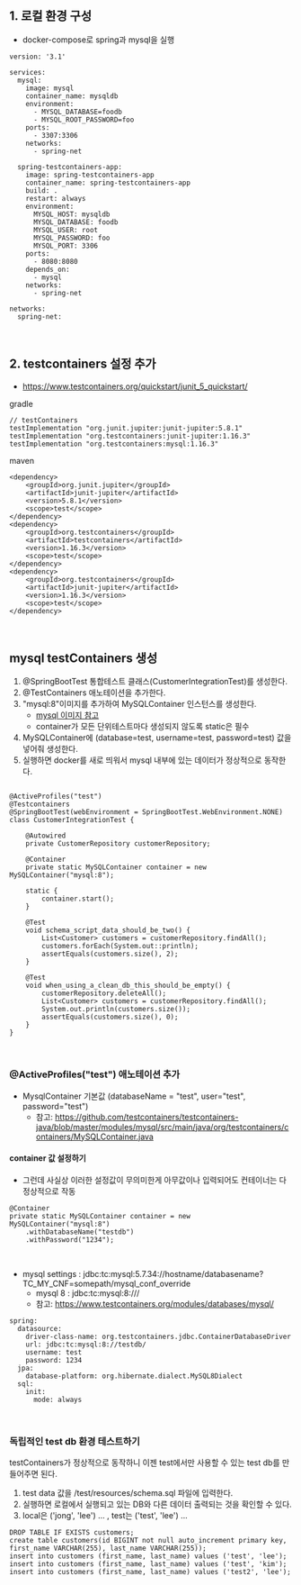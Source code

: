 
## 1. 로컬 환경 구성
- docker-compose로 spring과 mysql을 실행
~~~
version: '3.1'

services:
  mysql:
    image: mysql
    container_name: mysqldb
    environment:
      - MYSQL_DATABASE=foodb
      - MYSQL_ROOT_PASSWORD=foo
    ports:
      - 3307:3306
    networks:
      - spring-net

  spring-testcontainers-app:
    image: spring-testcontainers-app
    container_name: spring-testcontainers-app
    build: .
    restart: always
    environment:
      MYSQL_HOST: mysqldb
      MYSQL_DATABASE: foodb
      MYSQL_USER: root
      MYSQL_PASSWORD: foo
      MYSQL_PORT: 3306
    ports:
      - 8080:8080
    depends_on:
      - mysql
    networks:
      - spring-net

networks:
  spring-net:
~~~

<br>

## 2. testcontainers 설정 추가
- https://www.testcontainers.org/quickstart/junit_5_quickstart/

gradle
~~~
// testContainers
testImplementation "org.junit.jupiter:junit-jupiter:5.8.1"
testImplementation "org.testcontainers:junit-jupiter:1.16.3"
testImplementation "org.testcontainers:mysql:1.16.3"
~~~ 

maven
~~~
<dependency>
    <groupId>org.junit.jupiter</groupId>
    <artifactId>junit-jupiter</artifactId>
    <version>5.8.1</version>
    <scope>test</scope>
</dependency>
<dependency>
    <groupId>org.testcontainers</groupId>
    <artifactId>testcontainers</artifactId>
    <version>1.16.3</version>
    <scope>test</scope>
</dependency>
<dependency>
    <groupId>org.testcontainers</groupId>
    <artifactId>junit-jupiter</artifactId>
    <version>1.16.3</version>
    <scope>test</scope>
</dependency>
~~~

<br>

## mysql testContainers 생성
1. @SpringBootTest 통합테스트 클래스(CustomerIntegrationTest)를 생성한다.
2. @TestContainers 애노테이션을 추가한다.
3. "mysql:8"이미지를 추가하여 MySQLContainer 인스턴스를 생성한다.
    - [mysql 이미지 참고](https://hub.docker.com/_/mysql)
    - container가 모든 단위테스트마다 생성되지 않도록 static은 필수
4. MySQLContainer에 (database=test, username=test, password=test) 값을 넣어줘 생성한다. 
5. 실행하면 docker를 새로 띄워서 mysql 내부에 있는 데이터가 정상적으로 동작한다.
~~~

@ActiveProfiles("test")
@Testcontainers
@SpringBootTest(webEnvironment = SpringBootTest.WebEnvironment.NONE)
class CustomerIntegrationTest {

	@Autowired
	private CustomerRepository customerRepository;

	@Container
	private static MySQLContainer container = new MySQLContainer("mysql:8");

	static {
		container.start();
	}

	@Test
	void schema_script_data_should_be_two() {
		List<Customer> customers = customerRepository.findAll();
		customers.forEach(System.out::println);
		assertEquals(customers.size(), 2);
	}

	@Test
	void when_using_a_clean_db_this_should_be_empty() {
		customerRepository.deleteAll();
		List<Customer> customers = customerRepository.findAll();
		System.out.println(customers.size());
		assertEquals(customers.size(), 0);
	}
}
~~~

<br>

### @ActiveProfiles("test") 애노테이션 추가
- MysqlContainer 기본값 (databaseName = "test", user="test", password="test")
    - 참고: https://github.com/testcontainers/testcontainers-java/blob/master/modules/mysql/src/main/java/org/testcontainers/containers/MySQLContainer.java

#### container 값 설정하기
- 그런데 사실상 이러한 설정값이 무의미한게 아무값이나 입력되어도 컨테이너는 다 정상적으로 작동
~~~
@Container
private static MySQLContainer container = new MySQLContainer("mysql:8")
    .withDatabaseName("testdb")
    .withPassword("1234");
~~~

<br>

- mysql settings : jdbc:tc:mysql:5.7.34://hostname/databasename?TC_MY_CNF=somepath/mysql_conf_override
    - mysql 8 :  jdbc:tc:mysql:8:///
    - 참고: https://www.testcontainers.org/modules/databases/mysql/
~~~
spring:
  datasource:
    driver-class-name: org.testcontainers.jdbc.ContainerDatabaseDriver
    url: jdbc:tc:mysql:8://testdb/
    username: test
    password: 1234
  jpa:
    database-platform: org.hibernate.dialect.MySQL8Dialect
  sql:
    init:
      mode: always
~~~

<br>

### 독립적인 test db 환경 테스트하기
testContainers가 정상적으로 동작하니 이젠 test에서만 사용할 수 있는 test db를 만들어주면 된다.
1. test data 값을 /test/resources/schema.sql 파일에 입력한다.
2. 실행하면 로컬에서 실행되고 있는 DB와 다른 데이터 출력되는 것을 확인할 수 있다.
3. local은 ('jong', 'lee') ... , test는 ('test', 'lee') ...
~~~
DROP TABLE IF EXISTS customers;
create table customers(id BIGINT not null auto_increment primary key, first_name VARCHAR(255), last_name VARCHAR(255));
insert into customers (first_name, last_name) values ('test', 'lee');
insert into customers (first_name, last_name) values ('test', 'kim');
insert into customers (first_name, last_name) values ('test2', 'lee');
~~~


<br>


 
 
 
 

